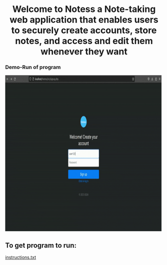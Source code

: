 <h1 style="font:bold; text-align:center;">Welcome to Notess a Note-taking web application that enables users to securely create accounts, store notes, and access and edit them whenever they 
want</h1> 
<h3>Demo-Run of program</h3>
<img width="500" height="500" src="/media/demo_run.gif" alt ="demo gif">
<h2>To get program to run:</h2>
<a href = "https://github.com/Raulj123/Notess/blob/main/to_run/instructions.txt" alt="instructions.txt">  instructions.txt </a>

